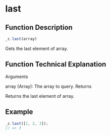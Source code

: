 # last

## Function Description

```javascript
_c.last(array)
```

Gets the last element of array.

## Function Technical Explanation

Arguments

array (Array): The array to query.
Returns

Returns the last element of array.

## Example

```javascript
_c.last([1, 2, 3]);
// => 3
```
